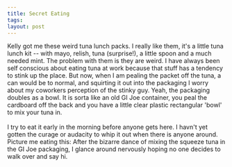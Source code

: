 ```yaml
---
title: Secret Eating
tags: 
layout: post
---
```

Kelly got me these weird tuna lunch packs.  I really like them, it's a little tuna lunch kit -- with mayo, relish, tuna (surprise!), a little spoon and a much needed mint.  The problem with them is they are weird.  I have always been self conscious about eating tuna at work because that stuff has a tendency to stink up the place.  But now, when I am pealing the packet off the tuna, a can would be to normal, and squirting it out into the packaging I worry about my coworkers perception of the stinky guy. Yeah, the packaging doubles as a bowl.  It is sorta like an old GI Joe container, you peal the cardboard off the back and you have a little clear plastic rectangular 'bowl' to mix your tuna in.  <br /><br />I try to eat it early in the morning before anyone gets here.  I havn't yet gotten the curage or audacity to whip it out when there is anyone around.  Picture me eating this: After the bizarre dance of mixing the squeeze tuna in the GI Joe packaging, I glance around nervously hoping no one decides to walk over and say hi.
